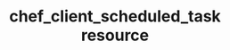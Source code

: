 ---
resource_reference: true
properties_shortcode: 
resources_common_guards: true
resources_common_notification: true
resources_common_properties: true
title: chef_client_scheduled_task resource
resource: chef_client_scheduled_task
aliases:
- "/resource_chef_client_scheduled_task.html"
menu:
  infra:
    title: chef_client_scheduled_task
    identifier: chef_infra/cookbook_reference/resources/chef_client_scheduled_task
      chef_client_scheduled_task
    parent: chef_infra/cookbook_reference/resources
resource_description_list:
- markdown: Use the **chef_client_scheduled_task** resource to setup the Chef Infra
    Client to run as a Windows scheduled task. This resource will also create the
    specified log directory if it doesn't already exist.
resource_new_in: '16.0'
syntax_full_code_block: |-
  chef_client_scheduled_task 'name' do
    accept_chef_license      true, false # default value: false
    chef_binary_path         String # default value: "C:/opscode/chef/bin/chef-client"
    config_directory         String # default value: "/etc/chef"
    daemon_options           Array
    frequency                String # default value: "minute"
    frequency_modifier       Integer, String # default value: "30 if frequency is 'minute', 1 otherwise"
    log_directory            String # default value: "CONFIG_DIRECTORY/log"
    log_file_name            String # default value: "client.log"
    password                 String
    run_on_battery           true, false # default value: true
    splay                    Integer, String # default value: 300
    start_date               String
    start_time               String
    task_name                String # default value: "chef-client"
    user                     String # default value: "System"
    action                   Symbol # defaults to :add if not specified
  end
syntax_properties_list:
syntax_full_properties_list:
- "`chef_client_scheduled_task` is the resource."
- "`name` is the name given to the resource block."
- "`action` identifies which steps Chef Infra Client will take to bring the node into
  the desired state."
- "`accept_chef_license`, `chef_binary_path`, `config_directory`, `daemon_options`,
  `frequency`, `frequency_modifier`, `log_directory`, `log_file_name`, `password`,
  `run_on_battery`, `splay`, `start_date`, `start_time`, `task_name`, and `user` are
  the properties available to this resource."
actions_list:
  :add:
    markdown: Add a Windows Scheduled Task that runs Chef Infra Client.
  :nothing:
    shortcode: resources_common_actions_nothing.md
  :remove:
    markdown: Remove a Windows Scheduled Task that runs Chef Infra Client.
properties_list:
- property: accept_chef_license
  ruby_type: true, false
  required: false
  default_value: 'false'
  description_list:
  - markdown: Accept the Chef Online Master License and Services Agreement. See <https://www.chef.io/online-master-agreement/>
- property: chef_binary_path
  ruby_type: String
  required: false
  default_value: C:/opscode/chef/bin/chef-client
  description_list:
  - markdown: The path to the chef-client binary.
- property: config_directory
  ruby_type: String
  required: false
  default_value: "/etc/chef"
  description_list:
  - markdown: The path of the config directory.
- property: daemon_options
  ruby_type: Array
  required: false
  default_value: lazy default
  description_list:
  - markdown: An array of options to pass to the chef-client command.
- property: frequency
  ruby_type: String
  required: false
  default_value: minute
  allowed_values: '"daily", "hourly", "minute", "monthly", "on_idle", "on_logon",
    "once", "onstart"'
  description_list:
  - markdown: Frequency with which to run the task.
- property: frequency_modifier
  ruby_type: Integer, String
  required: false
  default_value: 30 if frequency is 'minute', 1 otherwise
  description_list:
  - markdown: Numeric value to go with the scheduled task frequency
- property: log_directory
  ruby_type: String
  required: false
  default_value: CONFIG_DIRECTORY/log
  description_list:
  - markdown: The path of the directory to create the log file in.
- property: log_file_name
  ruby_type: String
  required: false
  default_value: client.log
  description_list:
  - markdown: The name of the log file to use.
- property: password
  ruby_type: String
  required: false
  description_list:
  - markdown: The password for the user that Chef Infra Client runs as.
- property: run_on_battery
  ruby_type: true, false
  required: false
  default_value: 'true'
  description_list:
  - markdown: Run the Chef Infra Client task when the system is on batteries.
- property: splay
  ruby_type: Integer, String
  required: false
  default_value: '300'
  description_list:
  - markdown: A random number of seconds between 0 and X to add to interval so that
      all chef-client commands don't execute at the same time.
- property: start_date
  ruby_type: String
  required: false
  description_list:
  - markdown: 'The start date for the task in m:d:Y format (ex: 12/17/2020).'
- property: start_time
  ruby_type: String
  required: false
  description_list:
  - markdown: 'The start time for the task in HH:mm format (ex: 14:00). If the frequency
      is minute default start time will be Time.now plus the frequency_modifier number
      of minutes.'
- property: task_name
  ruby_type: String
  required: false
  default_value: chef-client
  description_list:
  - markdown: The name of the scheduled task to create.
- property: user
  ruby_type: String
  required: false
  default_value: System
  description_list:
  - markdown: The name of the user that Chef Infra Client runs as.
examples: |
  **Setup Chef Infra Client to run using the default 30 minute cadence**:

  ```ruby
    chef_client_scheduled_task "Run Chef Infra Client as a scheduled task"
  ```

  **Run Chef Infra Client on system start**:

  ```ruby
    chef_client_scheduled_task 'Chef Infra Client on start' do
      frequency 'onstart'
    end
  ```

  **Run Chef Infra Client with extra options passed to the client**:

  ```ruby
    chef_client_scheduled_task "Run an override recipe" do
      daemon_options ["--override-runlist mycorp_base::default"]
    end
  ```

  **Run Chef Infra Client daily at 01:00 am, specifying a named run-list**:

  ```ruby
    chef_client_scheduled_task "Run chef-client named run-list daily" do
      frequency 'daily'
      start_time '01:00'
      daemon_options ['-n audit_only']
    end
  ```
---